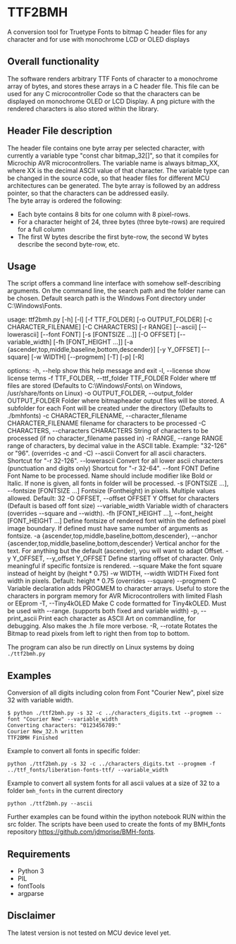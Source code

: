 # TTF2BMH

A conversion tool for Truetype Fonts to bitmap C header files for any character and for use with monochrome LCD or OLED displays  

## Overall functionality
The software renders arbitrary TTF Fonts of character to a monochrome array of bytes, and stores these arrays in a C header file. This file can be used for any C microcontroller Code so that the characters can be displayed on monochrome OLED or LCD Display. A png picture with the rendered characters is also stored within the library.

## Header File description
The header file contains one byte array per selected character, with currently a variable type "const char bitmap_32[]", so that it compiles for Microchip AVR microcontrollers. The variable name is always bitmap_XX, where XX is the decimal ASCII value of that character. The variable type can be changed in the source code, so that header files for different MCU architectures can be generated.
The byte array is followed by an address pointer, so that the characters can be addressed easily.  
The byte array is ordered the following:
* Each byte contains 8 bits for one column with 8 pixel-rows.
* For a character height of 24, three bytes (three byte-rows) are required for a full column
* The first W bytes describe the first byte-row, the second W bytes describe the second byte-row, etc.

## Usage
The script offers a command line interface with somehow self-describing arguments. On the command line, the search path and the folder name can be chosen. Default search path is the Windows Font directory under C:\Windows\Fonts\.


usage: ttf2bmh.py [-h] [-l] [-f TTF_FOLDER] [-o OUTPUT_FOLDER] [-c CHARACTER_FILENAME] [-C CHARACTERS] [-r RANGE] [--ascii]
                  [--lowerascii] [--font FONT] [-s [FONTSIZE ...]] [-O OFFSET] [--variable_width] [-fh [FONT_HEIGHT ...]]
                  [-a {ascender,top,middle,baseline,bottom,descender}] [-y Y_OFFSET] [--square] [-w WIDTH] [--progmem] [-T] [-p] [-R]

options:
  -h, --help            show this help message and exit
  -l, --license         show license terms
  -f TTF_FOLDER, --ttf_folder TTF_FOLDER
                        Folder where ttf files are stored (Defaults to C:\Windows\Fonts\ on Windows, /usr/share/fonts on Linux)
  -o OUTPUT_FOLDER, --output_folder OUTPUT_FOLDER
                        Folder where bitmapheader output files will be stored. A subfolder for each Font will be created under the
                        directory (Defaults to ./bmhfonts)
  -c CHARACTER_FILENAME, --character_filename CHARACTER_FILENAME
                        filename for characters to be processed
  -C CHARACTERS, --characters CHARACTERS
                        String of characters to be processed (if no character_filename passed in)
  -r RANGE, --range RANGE
                        range of characters, by decimal value in the ASCII table. Example: "32-126" or "96". (overrides -c and -C)
  --ascii               Convert for all ascii characters. Shortcut for "-r 32-126".
  --lowerascii          Convert for all lower ascii characters (punctuation and digits only) Shortcut for "-r 32-64".
  --font FONT           Define Font Name to be processed. Name should include modifier like Bold or Italic. If none is given, all fonts
                        in folder will be processed.
  -s [FONTSIZE ...], --fontsize [FONTSIZE ...]
                        Fontsize (Fontheight) in pixels. Multiple values allowed. Default: 32
  -O OFFSET, --offset OFFSET
                        Y Offset for characters (Default is based off font size)
  --variable_width      Variable width of characters (overrides --square and --width).
  -fh [FONT_HEIGHT ...], --font_height [FONT_HEIGHT ...]
                        Define fontsize of rendered font within the defined pixel image boundary. If defined must have same number of
                        arguments as fontsize.
  -a {ascender,top,middle,baseline,bottom,descender}, --anchor {ascender,top,middle,baseline,bottom,descender}
                        Vertical anchor for the text. For anything but the default (ascender), you will want to adapt Offset.
  -y Y_OFFSET, --y_offset Y_OFFSET
                        Define starting offset of character. Only meaningful if specific fontsize is rendered.
  --square              Make the font square instead of height by (height * 0.75)
  -w WIDTH, --width WIDTH
                        Fixed font width in pixels. Default: height * 0.75 (overrides --square)
  --progmem             C Variable declaration adds PROGMEM to character arrays. Useful to store the characters in porgram memory for AVR
                        Microcontrollers with limited Flash or EEprom
  -T, --Tiny4kOLED      Make C code formatted for Tiny4kOLED. Must be used with --range. (supports both fixed and variable width)
  -p, --print_ascii     Print each character as ASCII Art on commandline, for debugging. Also makes the .h file more verbose.
  -R, --rotate          Rotates the Bitmap to read pixels from left to right then from top to bottom.

The program can also be run directly on Linux systems by doing `./ttf2bmh.py`

## Examples

Conversion of all digits including colon from Font "Courier New", pixel size 32 with variable width.

    $ python ./ttf2bmh.py -s 32 -c ../characters_digits.txt --progmem --font "Courier New" --variable_width
    Converting characters: "0123456789:"
    Courier New_32.h written
    TTF2BMH Finished


Example to convert all fonts in specific folder:

    python ./ttf2bmh.py -s 32 -c ../characters_digits.txt --progmem -f ../ttf_fonts/liberation-fonts-ttf/ --variable_width


Example to convert all system fonts for all ascii values at a size of 32 to a folder `bmh_fonts` in the current directory

    python ./ttf2bmh.py --ascii

Further examples can be found within the ipython notebook RUN within the src folder.
The scripts have been used to create the fonts of my BMH_fonts repository https://github.com/jdmorise/BMH-fonts.

## Requirements
* Python 3
* PIL
* fontTools
* argparse

## Disclaimer
The latest version is not tested on MCU device level yet.
